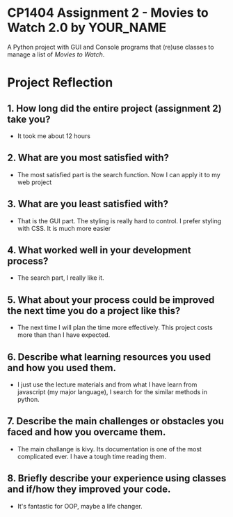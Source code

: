 # CP1404 Assignment 2 - Movies to Watch 2.0 by YOUR_NAME

A Python project with GUI and Console programs that (re)use classes to manage a list of *Movies to Watch*.


# Project Reflection

## 1. How long did the entire project (assignment 2) take you?
- It took me about 12 hours
## 2. What are you most satisfied with?
- The most satisfied part is the search function. Now I can apply it to my web project

## 3. What are you least satisfied with?
- That is the GUI part. The styling is really hard to control. I prefer styling with CSS. It is much more easier

## 4. What worked well in your development process?
- The search part, I really like it.

## 5. What about your process could be improved the next time you do a project like this?
- The next time I will plan the time more effectively. This project costs more than than I have expected.

## 6. Describe what learning resources you used and how you used them.
- I just use the lecture materials and from what I have learn from javascript (my major language), I search for the similar methods in python.


## 7. Describe the main challenges or obstacles you faced and how you overcame them.
- The main challange is kivy. Its documentation is one of the most complicated ever. I have a tough time reading them.

## 8. Briefly describe your experience using classes and if/how they improved your code.
- It's fantastic for OOP, maybe a life changer.